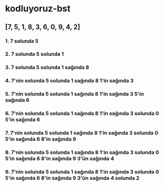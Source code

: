# kodluyoruz-bst

## [7, 5, 1, 8, 3, 6, 0, 9, 4, 2]
### 1. 7 solunda 5
### 2. 7 solunda 5 solunda 1
### 3. 7 solunda 5 solunda 1 sağında 8
### 4. 7'nin solunda 5 solunda 1 sağında 8 1'in sağında 3
### 5. 7'nin solunda 5 solunda 1 sağında 8 1'in sağında 3 5'in sağında 6
### 6. 7'nin solunda 5 solunda 1 sağında 8 1'in sağında 3 solunda 0 5'in sağında 6
### 7. 7'nin solunda 5 solunda 1 sağında 8 1'in sağında 3 solunda 0 5'in sağında 6 8'in sağında 9
### 8. 7'nin solunda 5 solunda 1 sağında 8 1'in sağında 3 solunda 0 5'in sağında 6 8'in sağında 9 3'ün sağında 4
### 9. 7'nin solunda 5 solunda 1 sağında 8 1'in sağında 3 solunda 0 5'in sağında 6 8'in sağında 9 3'ün sağında 4 solunda 2
